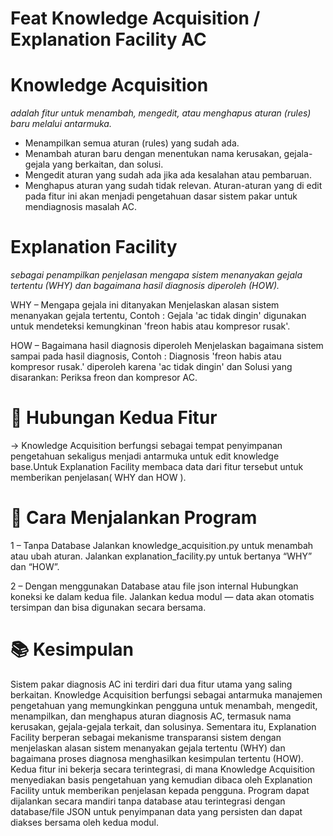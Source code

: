 # Feat Knowledge Acquisition / Explanation Facility AC

# Knowledge Acquisition 
*adalah fitur untuk menambah, mengedit, atau menghapus aturan (rules) baru melalui antarmuka.*

- Menampilkan semua aturan (rules) yang sudah ada.
- Menambah aturan baru dengan menentukan nama kerusakan, gejala-gejala yang berkaitan, dan solusi.
- Mengedit aturan yang sudah ada jika ada kesalahan atau pembaruan.
- Menghapus aturan yang sudah tidak relevan.
Aturan-aturan yang di edit pada fitur ini akan menjadi pengetahuan dasar sistem pakar untuk mendiagnosis masalah AC.

# Explanation Facility 
*sebagai penampilkan penjelasan mengapa sistem menanyakan gejala tertentu (WHY) dan bagaimana hasil diagnosis diperoleh (HOW).*

WHY – Mengapa gejala ini ditanyakan
Menjelaskan alasan sistem menanyakan gejala tertentu,
Contoh : Gejala 'ac tidak dingin' digunakan untuk mendeteksi kemungkinan 'freon habis atau kompresor rusak'.

HOW – Bagaimana hasil diagnosis diperoleh
Menjelaskan bagaimana sistem sampai pada hasil diagnosis,
Contoh : Diagnosis 'freon habis atau kompresor rusak.' diperoleh karena 'ac tidak dingin' dan Solusi yang disarankan: Periksa freon dan kompresor AC.

# 🔗 Hubungan Kedua Fitur
-> Knowledge Acquisition berfungsi sebagai tempat penyimpanan pengetahuan sekaligus menjadi antarmuka untuk edit knowledge base.Untuk Explanation Facility membaca data dari fitur tersebut untuk memberikan penjelasan( WHY dan HOW ). 

# 🚀 Cara Menjalankan Program
1 – Tanpa Database
Jalankan knowledge_acquisition.py untuk menambah atau ubah aturan.
Jalankan explanation_facility.py untuk bertanya “WHY” dan “HOW”.

2 – Dengan menggunakan Database atau file json internal
Hubungkan koneksi ke dalam kedua file.
Jalankan kedua modul — data akan otomatis tersimpan dan bisa digunakan secara bersama.

# 📚 Kesimpulan
Sistem pakar diagnosis AC ini terdiri dari dua fitur utama yang saling berkaitan. 
Knowledge Acquisition berfungsi sebagai antarmuka manajemen pengetahuan yang memungkinkan pengguna untuk menambah, mengedit, menampilkan, dan menghapus aturan diagnosis AC, termasuk nama kerusakan, gejala-gejala terkait, dan solusinya. Sementara itu, Explanation Facility berperan sebagai mekanisme transparansi sistem dengan menjelaskan alasan sistem menanyakan gejala tertentu (WHY) dan bagaimana proses diagnosa menghasilkan kesimpulan tertentu (HOW). 
Kedua fitur ini bekerja secara terintegrasi, di mana Knowledge Acquisition menyediakan basis pengetahuan yang kemudian dibaca oleh Explanation Facility untuk memberikan penjelasan kepada pengguna. 
Program dapat dijalankan secara mandiri tanpa database atau terintegrasi dengan database/file JSON untuk penyimpanan data yang persisten dan dapat diakses bersama oleh kedua modul.
